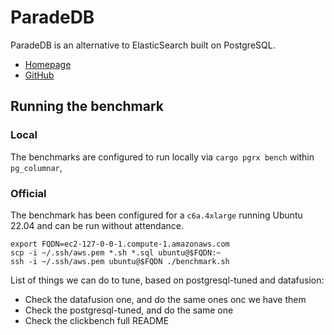 # ParadeDB

ParadeDB is an alternative to ElasticSearch built on PostgreSQL.

- [Homepage](https://paradedb.com)
- [GitHub](https://github.com/paradedb/paradedb)

## Running the benchmark

### Local

The benchmarks are configured to run locally via `cargo pgrx bench` within `pg_columnar`,

### Official

The benchmark has been configured for a `c6a.4xlarge` running Ubuntu 22.04 and can be run without attendance.

```
export FQDN=ec2-127-0-0-1.compute-1.amazonaws.com
scp -i ~/.ssh/aws.pem *.sh *.sql ubuntu@$FQDN:~
ssh -i ~/.ssh/aws.pem ubuntu@$FQDN ./benchmark.sh
```


List of things we can do to tune, based on postgresql-tuned and datafusion:

- Check the datafusion one, and do the same ones onc we have them
- Check the postgresql-tuned, and do the same one
- Check the clickbench full README
